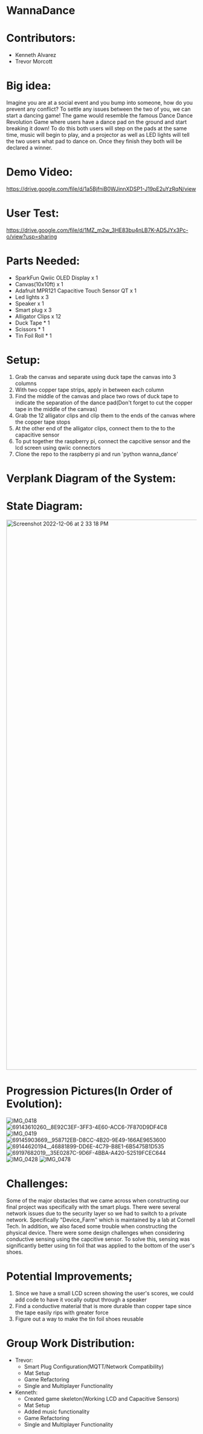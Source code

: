 # WannaDance

# Contributors:
* Kenneth Alvarez
* Trevor Morcott

# Big idea: 	
Imagine you are at a social event and you bump into someone, how do you prevent any conflict? To settle any issues between the two of you, we can start a dancing game! The game would resemble the famous Dance Dance Revolution Game where users have a dance pad on the ground and start breaking it down! To do this both users will step on the pads at the same time, music will begin to play, and a projector as well as LED lights will tell the two users what pad to dance on. Once they finish they both will be declared a winner.

# Demo Video:
https://drive.google.com/file/d/1a5BjfniB0WJinnXDSP1-J19pE2uYzRqN/view

# User Test:
https://drive.google.com/file/d/1MZ_m2w_3HE83bu4nLB7K-AD5JYx3Pc-o/view?usp=sharing 

# Parts Needed:
* SparkFun Qwiic OLED Display x 1
* Canvas(10x10ft) x 1
* Adafruit MPR121 Capacitive Touch Sensor QT x 1
* Led lights x 3
* Speaker x 1
* Smart plug x 3
* Alligator Clips x 12
* Duck Tape * 1
* Scissors * 1
* Tin Foil Roll * 1

# Setup:
1. Grab the canvas and separate using duck tape the canvas into 3 columns
2. With two copper tape strips, apply in between each column
3. Find the middle of the canvas and place two rows of duck tape to indicate the separation of the dance pad(Don't forget to cut the copper tape in the middle of the canvas)
4. Grab the 12 alligator clips and clip them to the ends of the canvas where the copper tape stops
5. At the other end of the alligator clips, connect them to the to the capacitive sensor
6. To put together the raspberry pi, connect the capcitive sensor and the lcd screen using qwiic connectors
7. Clone the repo to the raspberry pi and run 'python wanna_dance'

# Verplank Diagram of the System:


# State Diagram:
<img width="1454" alt="Screenshot 2022-12-06 at 2 33 18 PM" src="https://user-images.githubusercontent.com/46539140/206005282-cc125d87-5fc7-4ad2-b2bd-4c54e84982e3.png">


# Progression Pictures(In Order of Evolution):
![IMG_0418](https://user-images.githubusercontent.com/46539140/206000893-ccedec00-bb08-4807-8f3c-0ace1a660b2e.jpg)
![69143610260__8E92C3EF-3FF3-4E60-ACC6-7F870D9DF4C8](https://user-images.githubusercontent.com/46539140/206001020-606a1ae0-8f02-4acf-b2af-2153534f40b0.jpg)
![IMG_0419](https://user-images.githubusercontent.com/46539140/206001396-1ad45e6b-1a5e-41e9-a3af-f6bb5cf6e26a.jpg)
![69145903669__958712EB-D8CC-4B20-9E49-166AE9653600](https://user-images.githubusercontent.com/46539140/206001792-b7b2dff6-e7f6-45f1-a7c5-bce1708e59d4.jpg)
![69144620194__46881899-DD6E-4C79-B8E1-6B5475B1D535](https://user-images.githubusercontent.com/46539140/206002124-a88a759c-bc8e-4725-9fb6-88074aacb0d5.jpg)
![69197682019__35E0287C-9D6F-4BBA-A420-52519FCEC644](https://user-images.githubusercontent.com/46539140/206002454-f444b749-3df4-4b1b-bb64-750353c3edcb.jpg)
![IMG_0428](https://user-images.githubusercontent.com/46539140/206002770-fd42fc13-1088-4450-ad84-549fdf8678ff.jpg)
![IMG_0478](https://user-images.githubusercontent.com/46539140/206003144-346c6f2f-1039-4052-894f-9ffe52dda4c4.jpg)

# Challenges:
Some of the major obstacles that we came across when constructing our final project was specifically with the smart plugs. There were several network issues due to the security layer so we had to switch to a private network. Specifically "Device_Farm" which is maintained by a lab at Cornell Tech. In addition, we also faced some trouble when constructing the physical device. There were some design challenges when considering conductive sensing using the capcitive sensor. To solve this, sensing was significantly better using tin foil that was applied to the bottom of the user's shoes. 

# Potential Improvements;
1. Since we have a small LCD screen showing the user's scores, we could add code to have it vocally output through a speaker 
2. Find a conductive material that is more durable than copper tape since the tape easily rips with greater force
3. Figure out a way to make the tin foil shoes reusable

# Group Work Distribution:
* Trevor: 
  - Smart Plug Configuration(MQTT/Network Compatibility)
  - Mat Setup
  - Game Refactoring
  - Single and Multiplayer Functionality
* Kenneth: 
  - Created game skeleton(Working LCD and Capacitive Sensors)
  - Mat Setup
  - Added music functionality
  - Game Refactoring
  - Single and Multiplayer Functionality
